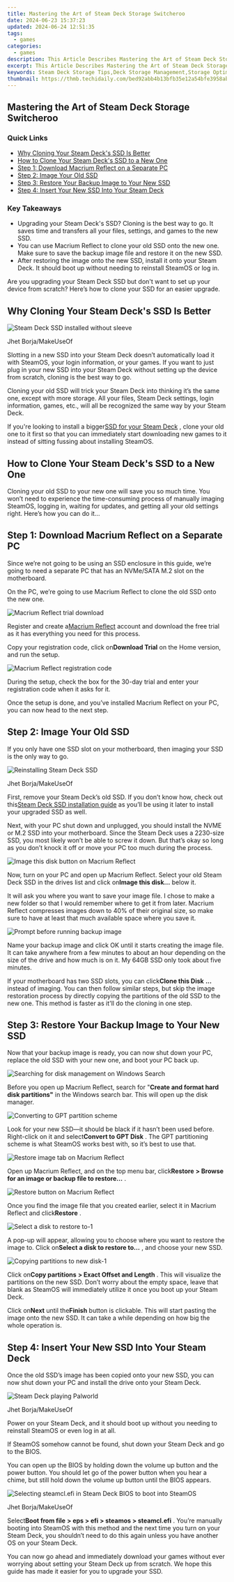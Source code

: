 ```yaml
---
title: Mastering the Art of Steam Deck Storage Switcheroo
date: 2024-06-23 15:37:23
updated: 2024-06-24 12:51:35
tags:
  - games
categories:
  - games
description: This Article Describes Mastering the Art of Steam Deck Storage Switcheroo
excerpt: This Article Describes Mastering the Art of Steam Deck Storage Switcheroo
keywords: Steam Deck Storage Tips,Deck Storage Management,Storage Optimization Techniques,Switcheroo Storage Strategies,Maximizing Deck Space Usage,Gaming Hardware Storage Solutions,Portable Gaming Device Space Management
thumbnail: https://thmb.techidaily.com/bed92abb4b13bfb35e12a54bfe3958abc331bc9941bc7a8515fe1dd62e1cd32c.jpg
---
```


## Mastering the Art of Steam Deck Storage Switcheroo

### Quick Links

* [Why Cloning Your Steam Deck's SSD Is Better](#why-cloning-your-steam-deck-39-s-ssd-is-better)
* [How to Clone Your Steam Deck's SSD to a New One](#how-to-clone-your-steam-deck-39-s-ssd-to-a-new-one)
* [Step 1: Download Macrium Reflect on a Separate PC](#step-1-download-macrium-reflect-on-a-separate-pc)
* [Step 2: Image Your Old SSD](#step-2-image-your-old-ssd)
* [Step 3: Restore Your Backup Image to Your New SSD](#step-3-restore-your-backup-image-to-your-new-ssd)
* [Step 4: Insert Your New SSD Into Your Steam Deck](#step-4-insert-your-new-ssd-into-your-steam-deck)

### Key Takeaways

* Upgrading your Steam Deck's SSD? Cloning is the best way to go. It saves time and transfers all your files, settings, and games to the new SSD.
* You can use Macrium Reflect to clone your old SSD onto the new one. Make sure to save the backup image file and restore it on the new SSD.
* After restoring the image onto the new SSD, install it onto your Steam Deck. It should boot up without needing to reinstall SteamOS or log in.

 Are you upgrading your Steam Deck SSD but don't want to set up your device from scratch? Here’s how to clone your SSD for an easier upgrade.

## Why Cloning Your Steam Deck's SSD Is Better

![Steam Deck SSD installed without sleeve](https://static1.makeuseofimages.com/wordpress/wp-content/uploads/wm/2024/02/steam-deck-ssd-installed-without-sleeve-1.JPG)

 Jhet Borja/MakeUseOf  

 Slotting in a new SSD into your Steam Deck doesn’t automatically load it with SteamOS, your login information, or your games. If you want to just plug in your new SSD into your Steam Deck without setting up the device from scratch, cloning is the best way to go.

 Cloning your old SSD will trick your Steam Deck into thinking it’s the same one, except with more storage. All your files, Steam Deck settings, login information, games, etc., will all be recognized the same way by your Steam Deck.

 If you're looking to install a bigger[SSD for your Steam Deck](https://www.makeuseof.com/best-ssd-for-steam-deck/) , clone your old one to it first so that you can immediately start downloading new games to it instead of sitting fussing about installing SteamOS.

## How to Clone Your Steam Deck's SSD to a New One

 Cloning your old SSD to your new one will save you so much time. You won’t need to experience the time-consuming process of manually imaging SteamOS, logging in, waiting for updates, and getting all your old settings right. Here’s how you can do it...

## Step 1: Download Macrium Reflect on a Separate PC

 Since we’re not going to be using an SSD enclosure in this guide, we’re going to need a separate PC that has an NVMe/SATA M.2 slot on the motherboard.

 On the PC, we’re going to use Macrium Reflect to clone the old SSD onto the new one.

![Macrium Reflect trial download](https://static1.makeuseofimages.com/wordpress/wp-content/uploads/2024/02/macrium-reflect-trial-download-1.jpg)

 Register and create a[Macrium Reflect](https://manage.macrium.com/) account and download the free trial as it has everything you need for this process.

 Copy your registration code, click on**Download Trial** on the Home version, and run the setup.

![Macrium Reflect registration code](https://static1.makeuseofimages.com/wordpress/wp-content/uploads/2024/02/macrium-reflect-registration-code-2.jpg)

 During the setup, check the box for the 30-day trial and enter your registration code when it asks for it.

 Once the setup is done, and you’ve installed Macrium Reflect on your PC, you can now head to the next step.

## Step 2: Image Your Old SSD

 If you only have one SSD slot on your motherboard, then imaging your SSD is the only way to go.

![Reinstalling Steam Deck SSD](https://static1.makeuseofimages.com/wordpress/wp-content/uploads/wm/2024/02/reinstalling-steam-deck-ssd-1.jpg)

 Jhet Borja/MakeUseOf  

 First, remove your Steam Deck’s old SSD. If you don’t know how, check out this[Steam Deck SSD installation guide](https://www.makeuseof.com/how-to-install-ssd-steam-deck/) as you’ll be using it later to install your upgraded SSD as well.

 Next, with your PC shut down and unplugged, you should install the NVME or M.2 SSD into your motherboard. Since the Steam Deck uses a 2230-size SSD, you most likely won’t be able to screw it down. But that’s okay so long as you don’t knock it off or move your PC too much during the process.

![Image this disk button on Macrium Reflect](https://static1.makeuseofimages.com/wordpress/wp-content/uploads/2024/02/image-this-disk-button-on-macrium-reflect.jpg)

 Now, turn on your PC and open up Macrium Reflect. Select your old Steam Deck SSD in the drives list and click on**Image this disk…** below it.

 It will ask you where you want to save your image file. I chose to make a new folder so that I would remember where to get it from later. Macrium Reflect compresses images down to 40% of their original size, so make sure to have at least that much available space where you save it.

![Prompt before running backup image](https://static1.makeuseofimages.com/wordpress/wp-content/uploads/2024/02/prompt-before-running-backup-image.jpg)

 Name your backup image and click OK until it starts creating the image file. It can take anywhere from a few minutes to about an hour depending on the size of the drive and how much is on it. My 64GB SSD only took about five minutes.

 If your motherboard has two SSD slots, you can click**Clone this Disk** **...** instead of imaging. You can then follow similar steps, but skip the image restoration process by directly copying the partitions of the old SSD to the new one. This method is faster as it'll do the cloning in one step.

## Step 3: Restore Your Backup Image to Your New SSD

 Now that your backup image is ready, you can now shut down your PC, replace the old SSD with your new one, and boot your PC back up.

![Searching for disk management on Windows Search](https://static1.makeuseofimages.com/wordpress/wp-content/uploads/2024/02/searching-for-disk-management-on-windows-searcgh.jpg)

 Before you open up Macrium Reflect, search for "**Create and format hard disk partitions"** in the Windows search bar. This will open up the disk manager.

![Converting to GPT partition scheme](https://static1.makeuseofimages.com/wordpress/wp-content/uploads/2024/02/converting-to-gpt-partition-scheme.jpg)

 Look for your new SSD—it should be black if it hasn’t been used before. Right-click on it and select**Convert to GPT Disk** . The GPT partitioning scheme is what SteamOS works best with, so it’s best to use that.

![Restore image tab on Macrium Reflect](https://static1.makeuseofimages.com/wordpress/wp-content/uploads/2024/02/restore-image-tab-on-macrium-reflect-1.jpg)

 Open up Macrium Reflect, and on the top menu bar, click**Restore** **\> Browse for an image or backup file to restore…** .

![Restore button on Macrium Reflect](https://static1.makeuseofimages.com/wordpress/wp-content/uploads/2024/02/restore-button-on-macrium-reflect-1.jpg)

 Once you find the image file that you created earlier, select it in Macrium Reflect and click**Restore** .

![Select a disk to restore to-1](https://static1.makeuseofimages.com/wordpress/wp-content/uploads/2024/02/select-a-disk-to-restore-to-1.jpg)

 A pop-up will appear, allowing you to choose where you want to restore the image to. Click on**Select a disk to restore to…** , and choose your new SSD.

![Copying partitions to new disk-1](https://static1.makeuseofimages.com/wordpress/wp-content/uploads/2024/02/copying-partitions-to-new-disk-1.jpg)

 Click on**Copy partitions** **\> Exact Offset and Length** . This will visualize the partitions on the new SSD. Don’t worry about the empty space, leave that blank as SteamOS will immediately utilize it once you boot up your Steam Deck.

 Click on**Next** until the**Finish** button is clickable. This will start pasting the image onto the new SSD. It can take a while depending on how big the whole operation is.

## Step 4: Insert Your New SSD Into Your Steam Deck

 Once the old SSD’s image has been copied onto your new SSD, you can now shut down your PC and install the drive onto your Steam Deck.

![Steam Deck playing Palworld](https://static1.makeuseofimages.com/wordpress/wp-content/uploads/wm/2024/01/steam-deck-playing-palworld-1.JPG)

Jhet Borja/MakeUseOf

 Power on your Steam Deck, and it should boot up without you needing to reinstall SteamOS or even log in at all.

 If SteamOS somehow cannot be found, shut down your Steam Deck and go to the BIOS.

 You can open up the BIOS by holding down the volume up button and the power button. You should let go of the power button when you hear a chime, but still hold down the volume up button until the BIOS appears.

![Selecting steamcl.efi in Steam Deck BIOS to boot into SteamOS](https://static1.makeuseofimages.com/wordpress/wp-content/uploads/2024/01/selecting-steamcl-efi-in-steam-deck-bios-to-boot-into-steamos.JPG)

Jhet Borja/MakeUseOf

 Select**Boot from file** **\> eps > efi > steamos > steamcl.efi** . You’re manually booting into SteamOS with this method and the next time you turn on your Steam Deck, you shouldn’t need to do this again unless you have another OS on your Steam Deck.

 You can now go ahead and immediately download your games without ever worrying about setting your Steam Deck up from scratch. We hope this guide has made it easier for you to upgrade your SSD.


<ins class="adsbygoogle"
     style="display:block"
     data-ad-format="autorelaxed"
     data-ad-client="ca-pub-7571918770474297"
     data-ad-slot="1223367746"></ins>



<ins class="adsbygoogle"
     style="display:block"
     data-ad-client="ca-pub-7571918770474297"
     data-ad-slot="8358498916"
     data-ad-format="auto"
     data-full-width-responsive="true"></ins>

